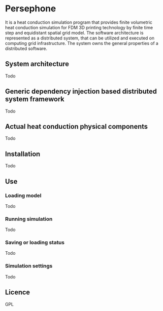 # Persephone
It is a heat conduction simulation program that provides finite volumetric heat conduction simulation for FDM 3D printing technology by finite time step and equidistant spatial grid model.
The software architecture is represented as a distributed system, that can be utilized and executed on computing grid infrastructure. The system owns the general properties of a distributed software.

## System architecture
Todo

## Generic dependency injection based distributed system framework
Todo

## Actual heat conduction physical components
Todo

## Installation
Todo

## Use
### Loading model
Todo

### Running simulation
Todo

### Saving or loading status
Todo

### Simulation settings
Todo

## Licence
GPL
